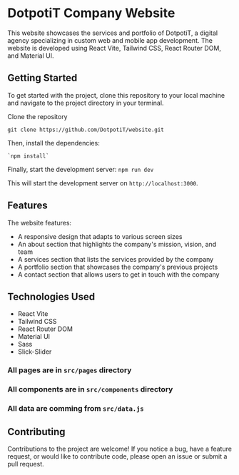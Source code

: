 # DotpotiT Company Website

This website showcases the services and portfolio of DotpotiT, a digital agency specializing in custom web and mobile app development. The website is developed using React Vite, Tailwind CSS, React Router DOM, and Material UI.

## Getting Started

To get started with the project, clone this repository to your local machine and navigate to the project directory in your terminal.

Clone the repository

`git clone https://github.com/DotpotiT/website.git`

Then, install the dependencies:

    `npm install`

Finally, start the development server:
    `npm run dev`

This will start the development server on `http://localhost:3000`.

## Features

The website features:

- A responsive design that adapts to various screen sizes
- An about section that highlights the company's mission, vision, and team
- A services section that lists the services provided by the company
- A portfolio section that showcases the company's previous projects
- A contact section that allows users to get in touch with the company

## Technologies Used

- React Vite
- Tailwind CSS
- React Router DOM
- Material UI
- Sass
- Slick-Slider 

### All pages are in `src/pages` directory

### All components are in `src/components` directory

### All data are comming from `src/data.js`


## Contributing

Contributions to the project are welcome! If you notice a bug, have a feature request, or would like to contribute code, please open an issue or submit a pull request.



